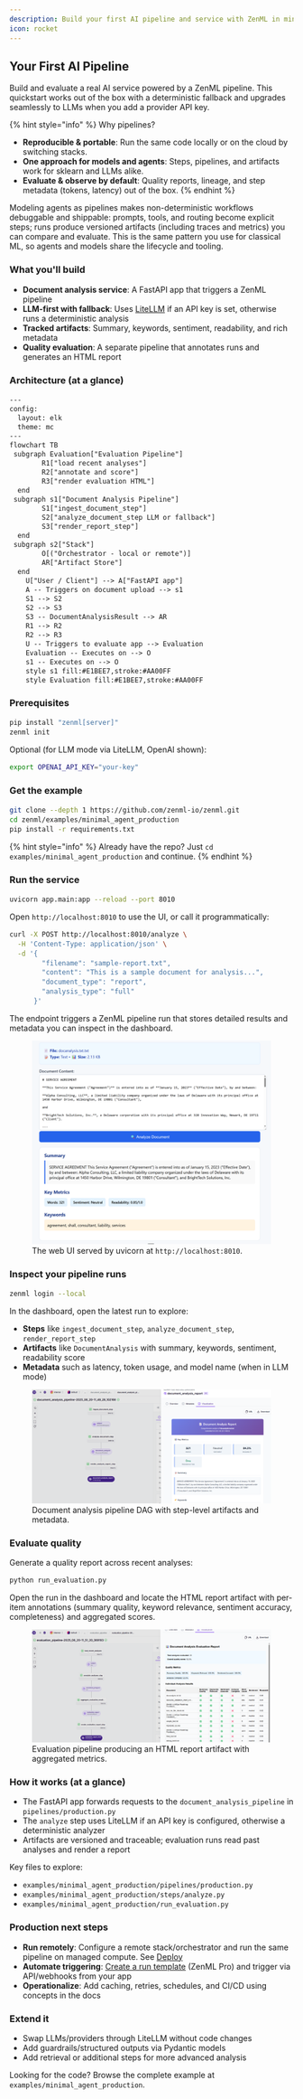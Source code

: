 ```yaml
---
description: Build your first AI pipeline and service with ZenML in minutes.
icon: rocket
---
```


## Your First AI Pipeline

Build and evaluate a real AI service powered by a ZenML pipeline. This quickstart works out of the box with a deterministic fallback and upgrades seamlessly to LLMs when you add a provider API key.

{% hint style="info" %}
Why pipelines?
- **Reproducible & portable**: Run the same code locally or on the cloud by switching stacks.
- **One approach for models and agents**: Steps, pipelines, and artifacts work for sklearn and LLMs alike.
- **Evaluate & observe by default**: Quality reports, lineage, and step metadata (tokens, latency) out of the box.
{% endhint %}

Modeling agents as pipelines makes non-deterministic workflows debuggable and shippable: prompts, tools, and routing become explicit steps; runs produce versioned artifacts (including traces and metrics) you can compare and evaluate. This is the same pattern you use for classical ML, so agents and models share the lifecycle and tooling.

### What you'll build
- **Document analysis service**: A FastAPI app that triggers a ZenML pipeline
- **LLM-first with fallback**: Uses [LiteLLM](https://github.com/BerriAI/litellm) if an API key is set, otherwise runs a deterministic analysis
- **Tracked artifacts**: Summary, keywords, sentiment, readability, and rich metadata
- **Quality evaluation**: A separate pipeline that annotates runs and generates an HTML report

### Architecture (at a glance)

```mermaid
---
config:
  layout: elk
  theme: mc
---
flowchart TB
 subgraph Evaluation["Evaluation Pipeline"]
        R1["load recent analyses"]
        R2["annotate and score"]
        R3["render evaluation HTML"]
  end
 subgraph s1["Document Analysis Pipeline"]
        S1["ingest_document_step"]
        S2["analyze_document_step LLM or fallback"]
        S3["render_report_step"]
  end
 subgraph s2["Stack"]
        O[("Orchestrator - local or remote")]
        AR["Artifact Store"]
  end
    U["User / Client"] --> A["FastAPI app"]
    A -- Triggers on document upload --> s1
    S1 --> S2
    S2 --> S3
    S3 -- DocumentAnalysisResult --> AR
    R1 --> R2
    R2 --> R3
    U -- Triggers to evaluate app --> Evaluation
    Evaluation -- Executes on --> O
    s1 -- Executes on --> O
    style s1 fill:#E1BEE7,stroke:#AA00FF
    style Evaluation fill:#E1BEE7,stroke:#AA00FF
```

### Prerequisites

```bash
pip install "zenml[server]"
zenml init
```

Optional (for LLM mode via LiteLLM, OpenAI shown):
```bash
export OPENAI_API_KEY="your-key"
```

### Get the example

```bash
git clone --depth 1 https://github.com/zenml-io/zenml.git
cd zenml/examples/minimal_agent_production
pip install -r requirements.txt
```
{% hint style="info" %}
Already have the repo? Just `cd examples/minimal_agent_production` and continue.
{% endhint %}

### Run the service

```bash
uvicorn app.main:app --reload --port 8010
```

Open `http://localhost:8010` to use the UI, or call it programmatically:
```bash
curl -X POST http://localhost:8010/analyze \
  -H 'Content-Type: application/json' \
  -d '{
        "filename": "sample-report.txt",
        "content": "This is a sample document for analysis...",
        "document_type": "report",
        "analysis_type": "full"
      }'
```

The endpoint triggers a ZenML pipeline run that stores detailed results and metadata you can inspect in the dashboard.

<figure>
  <img src="../.gitbook/assets/your_first_pipeline_ui.png" alt="FastAPI document analysis UI">
  <figcaption>The web UI served by uvicorn at <code>http://localhost:8010</code>.</figcaption>
</figure>

### Inspect your pipeline runs

```bash
zenml login --local
```

In the dashboard, open the latest run to explore:
- **Steps** like `ingest_document_step`, `analyze_document_step`, `render_report_step`
- **Artifacts** like `DocumentAnalysis` with summary, keywords, sentiment, readability score
- **Metadata** such as latency, token usage, and model name (when in LLM mode)

<figure>
  <img src="../.gitbook/assets/your_first_pipeline_analysis.png" alt="Document analysis pipeline DAG in ZenML dashboard">
  <figcaption>Document analysis pipeline DAG with step-level artifacts and metadata.</figcaption>
</figure>

### Evaluate quality

Generate a quality report across recent analyses:
```bash
python run_evaluation.py
```

Open the run in the dashboard and locate the HTML report artifact with per-item annotations (summary quality, keyword relevance, sentiment accuracy, completeness) and aggregated scores.

<figure>
  <img src="../.gitbook/assets/your_first_pipeline_pipeline_evaluation.png" alt="Evaluation pipeline DAG in ZenML dashboard">
  <figcaption>Evaluation pipeline producing an HTML report artifact with aggregated metrics.</figcaption>
</figure>

### How it works (at a glance)

- The FastAPI app forwards requests to the `document_analysis_pipeline` in `pipelines/production.py`
- The `analyze` step uses LiteLLM if an API key is configured, otherwise a deterministic analyzer
- Artifacts are versioned and traceable; evaluation runs read past analyses and render a report

Key files to explore:
- `examples/minimal_agent_production/pipelines/production.py`
- `examples/minimal_agent_production/steps/analyze.py`
- `examples/minimal_agent_production/run_evaluation.py`

### Production next steps
- **Run remotely**: Configure a remote stack/orchestrator and run the same pipeline on managed compute. See [Deploy](deploying-zenml/README.md)
- **Automate triggering**: [Create a run template](https://docs.zenml.io/user-guides/tutorial/trigger-pipelines-from-external-systems) (ZenML Pro) and trigger via API/webhooks from your app
- **Operationalize**: Add caching, retries, schedules, and CI/CD using concepts in the docs

### Extend it

- Swap LLMs/providers through LiteLLM without code changes
- Add guardrails/structured outputs via Pydantic models
- Add retrieval or additional steps for more advanced analysis

Looking for the code? Browse the complete example at `examples/minimal_agent_production`.